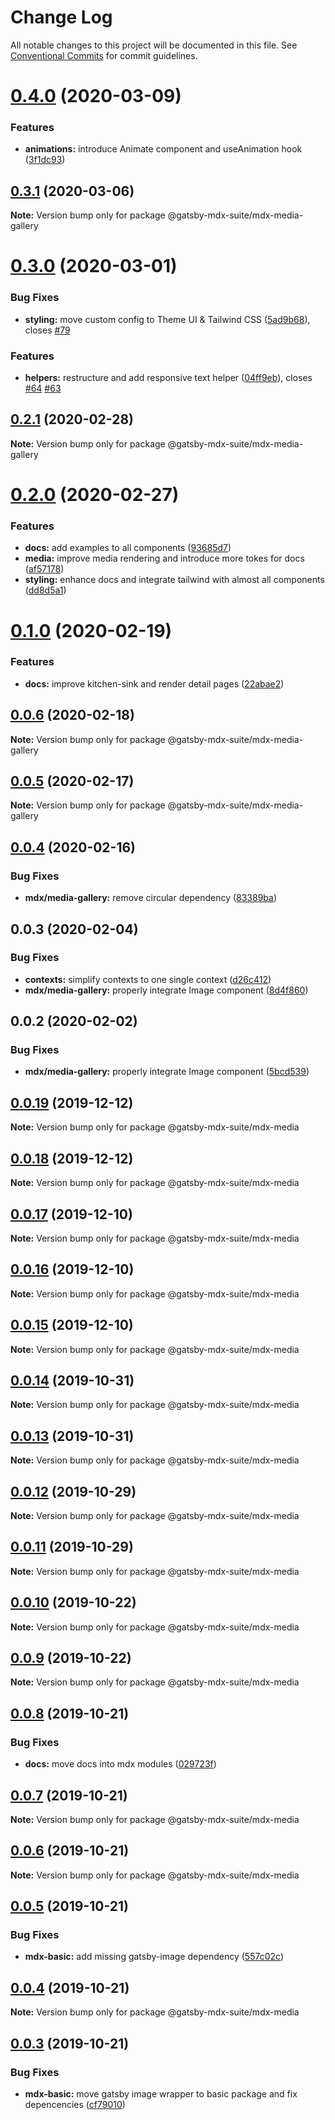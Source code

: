 # Change Log

All notable changes to this project will be documented in this file.
See [Conventional Commits](https://conventionalcommits.org) for commit guidelines.

# [0.4.0](https://github.com/axe312ger/gatsby-mdx-suite/compare/@gatsby-mdx-suite/mdx-media-gallery@0.3.1...@gatsby-mdx-suite/mdx-media-gallery@0.4.0) (2020-03-09)


### Features

* **animations:** introduce Animate component and useAnimation hook ([3f1dc93](https://github.com/axe312ger/gatsby-mdx-suite/commit/3f1dc93ce4e2f57718c8f94a9f96aadc6b94014b))





## [0.3.1](https://github.com/axe312ger/gatsby-mdx-suite/compare/@gatsby-mdx-suite/mdx-media-gallery@0.3.0...@gatsby-mdx-suite/mdx-media-gallery@0.3.1) (2020-03-06)

**Note:** Version bump only for package @gatsby-mdx-suite/mdx-media-gallery





# [0.3.0](https://github.com/axe312ger/gatsby-mdx-suite/compare/@gatsby-mdx-suite/mdx-media-gallery@0.2.1...@gatsby-mdx-suite/mdx-media-gallery@0.3.0) (2020-03-01)


### Bug Fixes

* **styling:** move custom config to Theme UI & Tailwind CSS ([5ad9b68](https://github.com/axe312ger/gatsby-mdx-suite/commit/5ad9b68fe0e817169c212dd4eb67c847ee8e2049)), closes [#79](https://github.com/axe312ger/gatsby-mdx-suite/issues/79)


### Features

* **helpers:** restructure and add responsive text helper ([04ff9eb](https://github.com/axe312ger/gatsby-mdx-suite/commit/04ff9ebf40ab6594030666cfa1885936389b98a4)), closes [#64](https://github.com/axe312ger/gatsby-mdx-suite/issues/64) [#63](https://github.com/axe312ger/gatsby-mdx-suite/issues/63)





## [0.2.1](https://github.com/axe312ger/gatsby-mdx-suite/compare/@gatsby-mdx-suite/mdx-media-gallery@0.2.0...@gatsby-mdx-suite/mdx-media-gallery@0.2.1) (2020-02-28)

**Note:** Version bump only for package @gatsby-mdx-suite/mdx-media-gallery





# [0.2.0](https://github.com/axe312ger/gatsby-mdx-suite/compare/@gatsby-mdx-suite/mdx-media-gallery@0.1.0...@gatsby-mdx-suite/mdx-media-gallery@0.2.0) (2020-02-27)


### Features

* **docs:** add examples to all components ([93685d7](https://github.com/axe312ger/gatsby-mdx-suite/commit/93685d78039085ecf68a3d6513716e678441e1f4))
* **media:** improve media rendering and introduce more tokes for docs ([af57178](https://github.com/axe312ger/gatsby-mdx-suite/commit/af57178d749e394c1dcd25d29fc06037d3e05a1d))
* **styling:** enhance docs and integrate tailwind with almost all components ([dd8d5a1](https://github.com/axe312ger/gatsby-mdx-suite/commit/dd8d5a19bf7c973099388d6d561db56ed76dc027))





# [0.1.0](https://github.com/axe312ger/gatsby-mdx-suite/compare/@gatsby-mdx-suite/mdx-media-gallery@0.0.6...@gatsby-mdx-suite/mdx-media-gallery@0.1.0) (2020-02-19)


### Features

* **docs:** improve kitchen-sink and render detail pages ([22abae2](https://github.com/axe312ger/gatsby-mdx-suite/commit/22abae27ee2aaab5d6ead0c5957a1b27b379b223))





## [0.0.6](https://github.com/axe312ger/gatsby-mdx-suite/compare/@gatsby-mdx-suite/mdx-media-gallery@0.0.5...@gatsby-mdx-suite/mdx-media-gallery@0.0.6) (2020-02-18)

**Note:** Version bump only for package @gatsby-mdx-suite/mdx-media-gallery





## [0.0.5](https://github.com/axe312ger/gatsby-mdx-suite/compare/@gatsby-mdx-suite/mdx-media-gallery@0.0.4...@gatsby-mdx-suite/mdx-media-gallery@0.0.5) (2020-02-17)

**Note:** Version bump only for package @gatsby-mdx-suite/mdx-media-gallery





## [0.0.4](https://github.com/axe312ger/gatsby-mdx-suite/compare/@gatsby-mdx-suite/mdx-media-gallery@0.0.3...@gatsby-mdx-suite/mdx-media-gallery@0.0.4) (2020-02-16)


### Bug Fixes

* **mdx/media-gallery:** remove circular dependency ([83389ba](https://github.com/axe312ger/gatsby-mdx-suite/commit/83389bab8acb1724a4dc5da906077bd9a8dcb53c))





## 0.0.3 (2020-02-04)


### Bug Fixes

* **contexts:** simplify contexts to one single context ([d26c412](https://github.com/axe312ger/gatsby-mdx-suite/commit/d26c412b7f7b88840c594b45d25520251d0baef2))
* **mdx/media-gallery:** properly integrate Image component ([8d4f860](https://github.com/axe312ger/gatsby-mdx-suite/commit/8d4f8603d3c4ab7fa19e81a5e2dad09a8a39117c))





## 0.0.2 (2020-02-02)


### Bug Fixes

* **mdx/media-gallery:** properly integrate Image component ([5bcd539](https://github.com/axe312ger/gatsby-mdx-suite/commit/5bcd5399302118d0ff61201980ff7ca433b93062))





## [0.0.19](https://github.com/axe312ger/gatsby-mdx-suite/compare/@gatsby-mdx-suite/mdx-media@0.0.18...@gatsby-mdx-suite/mdx-media@0.0.19) (2019-12-12)

**Note:** Version bump only for package @gatsby-mdx-suite/mdx-media





## [0.0.18](https://github.com/axe312ger/gatsby-mdx-suite/compare/@gatsby-mdx-suite/mdx-media@0.0.17...@gatsby-mdx-suite/mdx-media@0.0.18) (2019-12-12)

**Note:** Version bump only for package @gatsby-mdx-suite/mdx-media





## [0.0.17](https://github.com/axe312ger/gatsby-mdx-suite/compare/@gatsby-mdx-suite/mdx-media@0.0.16...@gatsby-mdx-suite/mdx-media@0.0.17) (2019-12-10)

**Note:** Version bump only for package @gatsby-mdx-suite/mdx-media





## [0.0.16](https://github.com/axe312ger/gatsby-mdx-suite/compare/@gatsby-mdx-suite/mdx-media@0.0.15...@gatsby-mdx-suite/mdx-media@0.0.16) (2019-12-10)

**Note:** Version bump only for package @gatsby-mdx-suite/mdx-media





## [0.0.15](https://github.com/axe312ger/gatsby-mdx-suite/compare/@gatsby-mdx-suite/mdx-media@0.0.14...@gatsby-mdx-suite/mdx-media@0.0.15) (2019-12-10)

**Note:** Version bump only for package @gatsby-mdx-suite/mdx-media





## [0.0.14](https://github.com/axe312ger/gatsby-mdx-suite/compare/@gatsby-mdx-suite/mdx-media@0.0.13...@gatsby-mdx-suite/mdx-media@0.0.14) (2019-10-31)

**Note:** Version bump only for package @gatsby-mdx-suite/mdx-media





## [0.0.13](https://github.com/axe312ger/gatsby-mdx-suite/compare/@gatsby-mdx-suite/mdx-media@0.0.12...@gatsby-mdx-suite/mdx-media@0.0.13) (2019-10-31)

**Note:** Version bump only for package @gatsby-mdx-suite/mdx-media





## [0.0.12](https://github.com/axe312ger/gatsby-mdx-suite/compare/@gatsby-mdx-suite/mdx-media@0.0.11...@gatsby-mdx-suite/mdx-media@0.0.12) (2019-10-29)

**Note:** Version bump only for package @gatsby-mdx-suite/mdx-media





## [0.0.11](https://github.com/axe312ger/gatsby-mdx-suite/compare/@gatsby-mdx-suite/mdx-media@0.0.10...@gatsby-mdx-suite/mdx-media@0.0.11) (2019-10-29)

**Note:** Version bump only for package @gatsby-mdx-suite/mdx-media





## [0.0.10](https://github.com/axe312ger/gatsby-mdx-suite/compare/@gatsby-mdx-suite/mdx-media@0.0.9...@gatsby-mdx-suite/mdx-media@0.0.10) (2019-10-22)

**Note:** Version bump only for package @gatsby-mdx-suite/mdx-media





## [0.0.9](https://github.com/axe312ger/gatsby-mdx-suite/compare/@gatsby-mdx-suite/mdx-media@0.0.8...@gatsby-mdx-suite/mdx-media@0.0.9) (2019-10-22)

**Note:** Version bump only for package @gatsby-mdx-suite/mdx-media





## [0.0.8](https://github.com/axe312ger/gatsby-mdx-suite/compare/@gatsby-mdx-suite/mdx-media@0.0.7...@gatsby-mdx-suite/mdx-media@0.0.8) (2019-10-21)


### Bug Fixes

* **docs:** move docs into mdx modules ([029723f](https://github.com/axe312ger/gatsby-mdx-suite/commit/029723fbe0a1630b91ac480e419e1479459ad472))





## [0.0.7](https://github.com/axe312ger/gatsby-mdx-suite/compare/@gatsby-mdx-suite/mdx-media@0.0.6...@gatsby-mdx-suite/mdx-media@0.0.7) (2019-10-21)

**Note:** Version bump only for package @gatsby-mdx-suite/mdx-media





## [0.0.6](https://github.com/axe312ger/gatsby-mdx-suite/compare/@gatsby-mdx-suite/mdx-media@0.0.5...@gatsby-mdx-suite/mdx-media@0.0.6) (2019-10-21)

**Note:** Version bump only for package @gatsby-mdx-suite/mdx-media





## [0.0.5](https://github.com/axe312ger/gatsby-mdx-suite/compare/@gatsby-mdx-suite/mdx-media@0.0.4...@gatsby-mdx-suite/mdx-media@0.0.5) (2019-10-21)


### Bug Fixes

* **mdx-basic:** add missing gatsby-image dependency ([557c02c](https://github.com/axe312ger/gatsby-mdx-suite/commit/557c02c120cc28686935590ddcf652926f6ea843))





## [0.0.4](https://github.com/axe312ger/gatsby-mdx-suite/compare/@gatsby-mdx-suite/mdx-media@0.0.3...@gatsby-mdx-suite/mdx-media@0.0.4) (2019-10-21)

**Note:** Version bump only for package @gatsby-mdx-suite/mdx-media





## [0.0.3](https://github.com/axe312ger/gatsby-mdx-suite/compare/@gatsby-mdx-suite/mdx-media@0.0.2...@gatsby-mdx-suite/mdx-media@0.0.3) (2019-10-21)


### Bug Fixes

* **mdx-basic:** move gatsby image wrapper to basic package and fix depencencies ([cf79010](https://github.com/axe312ger/gatsby-mdx-suite/commit/cf790102c84d4ddbeb4180eec85504030b7b5ecd))
